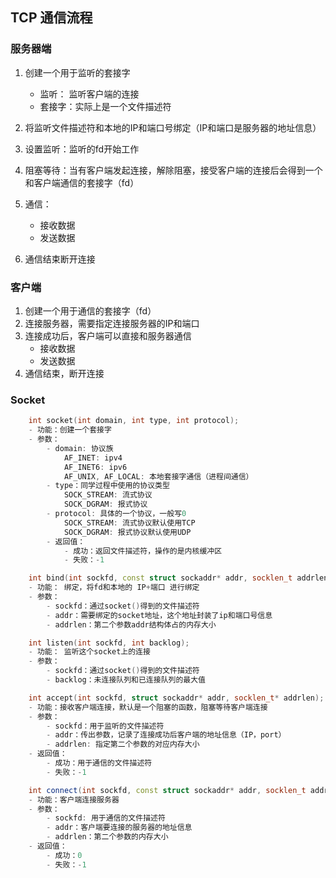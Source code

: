 ## TCP 通信流程
### 服务器端
1. 创建一个用于监听的套接字
    - 监听： 监听客户端的连接
    - 套接字：实际上是一个文件描述符

2. 将监听文件描述符和本地的IP和端口号绑定（IP和端口是服务器的地址信息）
3. 设置监听：监听的fd开始工作
4. 阻塞等待：当有客户端发起连接，解除阻塞，接受客户端的连接后会得到一个和客户端通信的套接字（fd）
5. 通信：
    - 接收数据
    - 发送数据
6. 通信结束断开连接


### 客户端
1. 创建一个用于通信的套接字（fd）
2. 连接服务器，需要指定连接服务器的IP和端口
3. 连接成功后，客户端可以直接和服务器通信
    - 接收数据
    - 发送数据
4. 通信结束，断开连接

### Socket
```c++
    int socket(int domain, int type, int protocol);
    - 功能：创建一个套接字
    - 参数：
        - domain: 协议族
            AF_INET: ipv4
            AF_INET6: ipv6
            AF_UNIX, AF_LOCAL: 本地套接字通信（进程间通信）
        - type：同学过程中使用的协议类型
            SOCK_STREAM: 流式协议
            SOCK_DGRAM: 报式协议
        - protocol: 具体的一个协议，一般写0
            SOCK_STREAM: 流式协议默认使用TCP
            SOCK_DGRAM: 报式协议默认使用UDP
        - 返回值：
            - 成功：返回文件描述符，操作的是内核缓冲区
            - 失败：-1

    int bind(int sockfd, const struct sockaddr* addr, socklen_t addrlen);
    - 功能： 绑定，将fd和本地的 IP+端口 进行绑定
    - 参数：
        - sockfd：通过socket()得到的文件描述符
        - addr：需要绑定的socket地址，这个地址封装了ip和端口号信息
        - addrlen：第二个参数addr结构体占的内存大小

    int listen(int sockfd, int backlog);
    - 功能： 监听这个socket上的连接
    - 参数：
        - sockfd：通过socket()得到的文件描述符
        - backlog：未连接队列和已连接队列的最大值

    int accept(int sockfd, struct sockaddr* addr, socklen_t* addrlen);
    - 功能：接收客户端连接，默认是一个阻塞的函数，阻塞等待客户端连接
    - 参数：
        - sockfd：用于监听的文件描述符
        - addr：传出参数，记录了连接成功后客户端的地址信息（IP，port）
        - addrlen: 指定第二个参数的对应内存大小
    - 返回值：
        - 成功：用于通信的文件描述符
        - 失败：-1

    int connect(int sockfd, const struct sockaddr* addr, socklen_t addrlen);
    - 功能：客户端连接服务器
    - 参数：
        - sockfd: 用于通信的文件描述符
        - addr：客户端要连接的服务器的地址信息
        - addrlen：第二个参数的内存大小
    - 返回值：
        - 成功：0
        - 失败：-1
```
